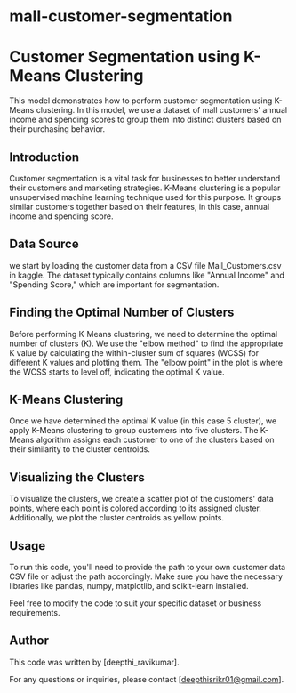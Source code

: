 # mall-customer-segmentation
# Customer Segmentation using K-Means Clustering

This model demonstrates how to perform customer segmentation using K-Means clustering. In this model, we use a dataset of mall customers' annual income and spending scores to group them into distinct clusters based on their purchasing behavior.

## Introduction

Customer segmentation is a vital task for businesses to better understand their customers and marketing strategies. K-Means clustering is a popular unsupervised machine learning technique used for this purpose. It groups similar customers together based on their features, in this case, annual income and spending score.

## Data Source

we start by loading the customer data from a CSV file Mall_Customers.csv in kaggle. The dataset typically contains columns like "Annual Income" and "Spending Score," which are important for segmentation.

## Finding the Optimal Number of Clusters

Before performing K-Means clustering, we need to determine the optimal number of clusters (K). We use the "elbow method" to find the appropriate K value by calculating the within-cluster sum of squares (WCSS) for different K values and plotting them. The "elbow point" in the plot is where the WCSS starts to level off, indicating the optimal K value.

## K-Means Clustering

Once we have determined the optimal K value (in this case 5 cluster), we apply K-Means clustering to group customers into five clusters. The K-Means algorithm assigns each customer to one of the clusters based on their similarity to the cluster centroids.

## Visualizing the Clusters

To visualize the clusters, we create a scatter plot of the customers' data points, where each point is colored according to its assigned cluster. Additionally, we plot the cluster centroids as yellow points.

## Usage

To run this code, you'll need to provide the path to your own customer data CSV file or adjust the path accordingly. Make sure you have the necessary libraries like pandas, numpy, matplotlib, and scikit-learn installed.

Feel free to modify the code to suit your specific dataset or business requirements.

## Author

This code was written by [deepthi_ravikumar].

For any questions or inquiries, please contact [deepthisrikr01@gmail.com].
